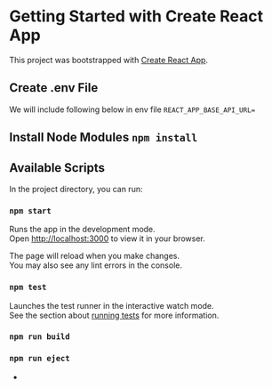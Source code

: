 # Getting Started with Create React App

This project was bootstrapped with [Create React App](https://github.com/facebook/create-react-app).

## Create .env File

We will include following below in env file
`REACT_APP_BASE_API_URL=`

## Install Node Modules `npm install`

## Available Scripts

In the project directory, you can run:

### `npm start`

Runs the app in the development mode.\
Open [http://localhost:3000](http://localhost:3000) to view it in your browser.

The page will reload when you make changes.\
You may also see any lint errors in the console.

### `npm test`

Launches the test runner in the interactive watch mode.\
See the section about [running tests](https://facebook.github.io/create-react-app/docs/running-tests) for more information.

### `npm run build`

### `npm run eject`

-
